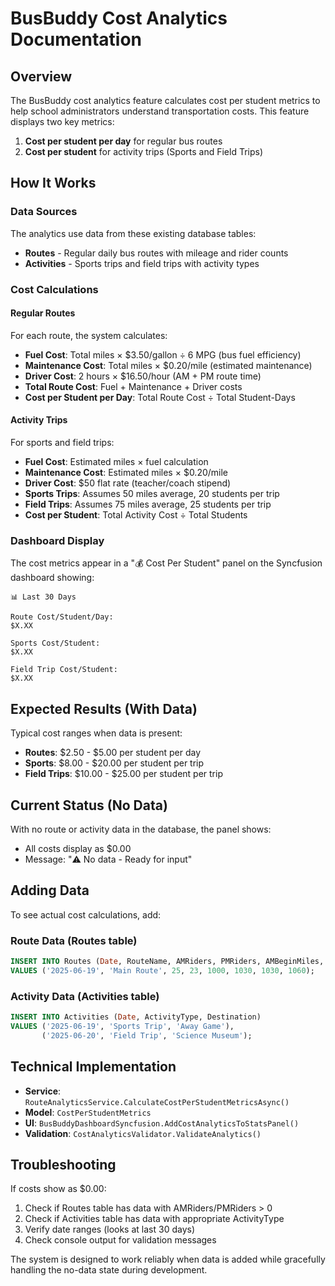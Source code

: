 # BusBuddy Cost Analytics Documentation

## Overview
The BusBuddy cost analytics feature calculates cost per student metrics to help school administrators understand transportation costs. This feature displays two key metrics:

1. **Cost per student per day** for regular bus routes
2. **Cost per student** for activity trips (Sports and Field Trips)

## How It Works

### Data Sources
The analytics use data from these existing database tables:
- **Routes** - Regular daily bus routes with mileage and rider counts
- **Activities** - Sports trips and field trips with activity types

### Cost Calculations

#### Regular Routes
For each route, the system calculates:
- **Fuel Cost**: Total miles × $3.50/gallon ÷ 6 MPG (bus fuel efficiency)
- **Maintenance Cost**: Total miles × $0.20/mile (estimated maintenance)
- **Driver Cost**: 2 hours × $16.50/hour (AM + PM route time)
- **Total Route Cost**: Fuel + Maintenance + Driver costs
- **Cost per Student per Day**: Total Route Cost ÷ Total Student-Days

#### Activity Trips
For sports and field trips:
- **Fuel Cost**: Estimated miles × fuel calculation
- **Maintenance Cost**: Estimated miles × $0.20/mile
- **Driver Cost**: $50 flat rate (teacher/coach stipend)
- **Sports Trips**: Assumes 50 miles average, 20 students per trip
- **Field Trips**: Assumes 75 miles average, 25 students per trip
- **Cost per Student**: Total Activity Cost ÷ Total Students

### Dashboard Display
The cost metrics appear in a "💰 Cost Per Student" panel on the Syncfusion dashboard showing:
```
📊 Last 30 Days

Route Cost/Student/Day:
$X.XX

Sports Cost/Student:
$X.XX

Field Trip Cost/Student:
$X.XX
```

## Expected Results (With Data)
Typical cost ranges when data is present:
- **Routes**: $2.50 - $5.00 per student per day
- **Sports**: $8.00 - $20.00 per student per trip
- **Field Trips**: $10.00 - $25.00 per student per trip

## Current Status (No Data)
With no route or activity data in the database, the panel shows:
- All costs display as $0.00
- Message: "⚠️ No data - Ready for input"

## Adding Data
To see actual cost calculations, add:

### Route Data (Routes table)
```sql
INSERT INTO Routes (Date, RouteName, AMRiders, PMRiders, AMBeginMiles, AMEndMiles, PMBeginMiles, PMEndMiles)
VALUES ('2025-06-19', 'Main Route', 25, 23, 1000, 1030, 1030, 1060);
```

### Activity Data (Activities table)
```sql
INSERT INTO Activities (Date, ActivityType, Destination)
VALUES ('2025-06-19', 'Sports Trip', 'Away Game'),
       ('2025-06-20', 'Field Trip', 'Science Museum');
```

## Technical Implementation
- **Service**: `RouteAnalyticsService.CalculateCostPerStudentMetricsAsync()`
- **Model**: `CostPerStudentMetrics`
- **UI**: `BusBuddyDashboardSyncfusion.AddCostAnalyticsToStatsPanel()`
- **Validation**: `CostAnalyticsValidator.ValidateAnalytics()`

## Troubleshooting
If costs show as $0.00:
1. Check if Routes table has data with AMRiders/PMRiders > 0
2. Check if Activities table has data with appropriate ActivityType
3. Verify date ranges (looks at last 30 days)
4. Check console output for validation messages

The system is designed to work reliably when data is added while gracefully handling the no-data state during development.

